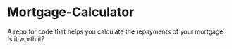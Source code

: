# Mortgage-Calculator
 A repo for code that helps you calculate the repayments of your mortgage. Is it worth it?
